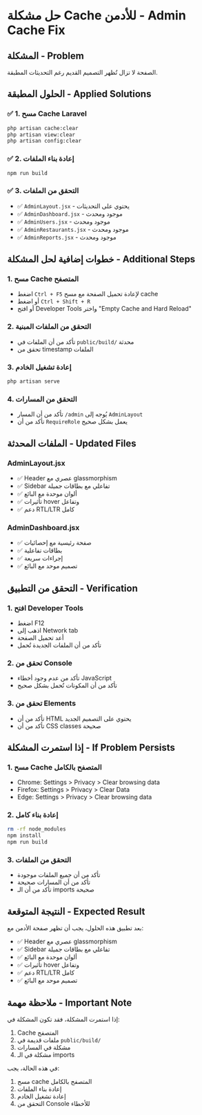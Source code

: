 # حل مشكلة Cache للأدمن - Admin Cache Fix

## المشكلة - Problem

الصفحة لا تزال تُظهر التصميم القديم رغم التحديثات المطبقة.

## الحلول المطبقة - Applied Solutions

### ✅ 1. مسح Cache Laravel
```bash
php artisan cache:clear
php artisan view:clear
php artisan config:clear
```

### ✅ 2. إعادة بناء الملفات
```bash
npm run build
```

### ✅ 3. التحقق من الملفات
- ✅ `AdminLayout.jsx` - يحتوي على التحديثات
- ✅ `AdminDashboard.jsx` - موجود ومحدث
- ✅ `AdminUsers.jsx` - موجود ومحدث
- ✅ `AdminRestaurants.jsx` - موجود ومحدث
- ✅ `AdminReports.jsx` - موجود ومحدث

## خطوات إضافية لحل المشكلة - Additional Steps

### 1. مسح Cache المتصفح
- اضغط `Ctrl + F5` لإعادة تحميل الصفحة مع مسح cache
- أو اضغط `Ctrl + Shift + R`
- أو افتح Developer Tools واختر "Empty Cache and Hard Reload"

### 2. التحقق من الملفات المبنية
- تأكد من أن الملفات في `public/build/` محدثة
- تحقق من timestamp الملفات

### 3. إعادة تشغيل الخادم
```bash
php artisan serve
```

### 4. التحقق من المسارات
- تأكد من أن المسار `/admin` يُوجه إلى `AdminLayout`
- تأكد من أن `RequireRole` يعمل بشكل صحيح

## الملفات المحدثة - Updated Files

### AdminLayout.jsx
- ✅ Header عصري مع glassmorphism
- ✅ Sidebar تفاعلي مع بطاقات جميلة
- ✅ ألوان موحدة مع البائع
- ✅ تأثيرات hover وتفاعل
- ✅ دعم RTL/LTR كامل

### AdminDashboard.jsx
- ✅ صفحة رئيسية مع إحصائيات
- ✅ بطاقات تفاعلية
- ✅ إجراءات سريعة
- ✅ تصميم موحد مع البائع

## التحقق من التطبيق - Verification

### 1. افتح Developer Tools
- اضغط F12
- اذهب إلى Network tab
- أعد تحميل الصفحة
- تأكد من أن الملفات الجديدة تُحمل

### 2. تحقق من Console
- تأكد من عدم وجود أخطاء JavaScript
- تأكد من أن المكونات تُحمل بشكل صحيح

### 3. تحقق من Elements
- تأكد من أن HTML يحتوي على التصميم الجديد
- تأكد من أن CSS classes صحيحة

## إذا استمرت المشكلة - If Problem Persists

### 1. مسح Cache المتصفح بالكامل
- Chrome: Settings > Privacy > Clear browsing data
- Firefox: Settings > Privacy > Clear Data
- Edge: Settings > Privacy > Clear browsing data

### 2. إعادة بناء كامل
```bash
rm -rf node_modules
npm install
npm run build
```

### 3. التحقق من الملفات
- تأكد من أن جميع الملفات موجودة
- تأكد من أن المسارات صحيحة
- تأكد من أن الـ imports صحيحة

## النتيجة المتوقعة - Expected Result

بعد تطبيق هذه الحلول، يجب أن تظهر صفحة الأدمن مع:

- ✅ Header عصري مع glassmorphism
- ✅ Sidebar تفاعلي مع بطاقات جميلة
- ✅ ألوان موحدة مع البائع
- ✅ تأثيرات hover وتفاعل
- ✅ دعم RTL/LTR كامل
- ✅ تصميم موحد مع البائع

## ملاحظة مهمة - Important Note

إذا استمرت المشكلة، فقد تكون المشكلة في:
1. Cache المتصفح
2. ملفات قديمة في `public/build/`
3. مشكلة في المسارات
4. مشكلة في الـ imports

في هذه الحالة، يجب:
1. مسح cache المتصفح بالكامل
2. إعادة بناء الملفات
3. إعادة تشغيل الخادم
4. التحقق من Console للأخطاء
